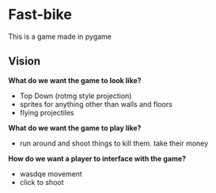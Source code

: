 # Fast-bike

This is a game made in pygame

## Vision

**What do we want the game to look like?**
- Top Down (rotmg style projection)
- sprites for anything other than walls and floors
- flying projectiles


**What do we want the game to play like?**
- run around and shoot things to kill them. take their money

**How do we want a player to interface with the game?**
- wasdqe movement
- click to shoot